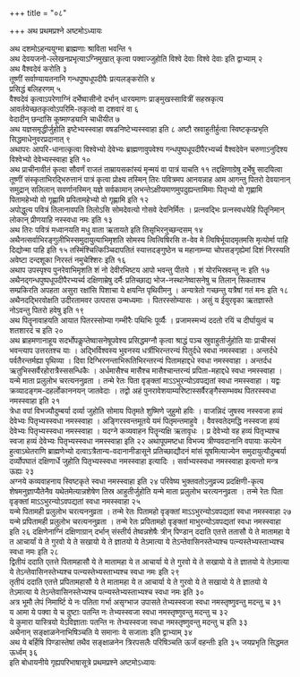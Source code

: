 +++
title = "०८"

+++
अथ प्रथमप्रश्ने अष्टमोऽध्यायः

अथ दशमोऽहन्ययुग्मा ब्राह्मणाः श्राविता भवन्ति १   
अथ देवयजनो-ल्लेखनप्रभृत्याऽग्निमुखात् कृत्वा पक्वाज्जुहोति विश्वे देवाः विश्वे देवाः इति द्वाभ्याम् २   
अथ वैश्वदेवं करोति ३   
तूष्णीं सर्वाण्यायतनानि गन्धपुष्पधूपदीपैः प्रत्यलङ्करोति ४   
प्रसिद्धं बलिहरणम् ५   
वैश्वदेवं कृत्वाऽपरेणाग्निं दर्भेष्वासीनो दर्भान् धारयमाणः प्राङ्मुखस्सावित्रीं सहस्रकृत्य आवर्तयेच्छतकृत्वोऽपरिमि-तकृत्वो वा दशवारं वा ६   
वेदादीन् छन्दांसि कूष्माण्ड्यानि चाधीयीत ७   
अथ यज्ञसमृद्धीर्जुहोति इष्टेभ्यस्स्वाहा वषडनिष्टेभ्यस्स्वाहा इति ८
अष्टौ स्रवाहुतीर्हुत्वा स्विष्टकृत्प्रभृति सिद्धमाधेनुवरप्रदानात् ९   
अथापरः आपरि-धानात्कृत्वा विश्वेभ्यो देवेभ्यः ब्राह्मणावुपवेश्य गन्धपुष्पधूपदीपैरभ्यर्च्य वैश्वदेवेन चरुणाऽनुदिश्य विश्वेभ्यो देवेभ्यस्स्वाहा इति १०   
अथ प्राचीनावीतं कृत्वा सौवर्णं राजतं ताम्रायसकांस्यं मृन्मयं वा पात्रं याचति ११
तद्दक्षिणाग्रेषु दर्भेषु सादयित्वा तूष्णीं संस्कृताभिरद्भिरुत्तानं पात्रं कृत्वा प्रोक्ष्य तस्मिन् तिरः पवित्रमप आनयन्नाह आम आगन्तु पितरो देवयानान् समुद्रान् सलिलान् सवर्णानस्मिन् यज्ञे सर्वकामान् लभन्तेऽक्षीयमाणमुपदुह्यन्तामिमाः पितृभ्यो वो गृह्णामि पितामहेभ्यो वो गृह्णामि प्रपितामहेभ्यो वो गृह्णामि इति १२   
अपोद्धुत्य पवित्रं तिलानावपति तिलोऽसि सोमदेवत्यो गोसवे देवनिर्मितः । प्रत्नवद्भिः प्रत्नस्वधयेहि पितॄनिमान् लोकान् प्रीणयाहि नस्स्वधा नमः इति १३   
अथ तिरः पवित्रं मध्वानयति मधु वाता ऋतायते इति तिसृभिरनुच्छन्दसम् १४
अथैनत्सर्वाभिरङ्गुलीभिस्समुदायुत्याभिमृशति सोमस्य त्वित्विषिरसि त-वेव मे त्विषिर्भूयादमृतमसि मृत्योर्मा पाहि दिद्योन्मा पाहि इति १५
तस्मिंश्चित्किञ्चिदापतितं स्यात्तदङ्गुष्ठेन च महानाम्न्या चोपसङ्गृह्येमां दिशं निरस्यति अवेष्टा दन्दशूका निरस्तं नमुचेश्शिरः इति १६   
अथाप उपस्पृश्य पुनरेवाभिमृशति शं नो देवीरभिष्टय आपो भवन्तु पीतये । शं योरभिस्रवन्तु नः इति १७   
अथैनद्गन्धपुष्पधूपदीपैरभ्यर्च्य दक्षिणाम्रेषु दर्मैः प्रतिच्छाद्य भोज-नस्थानेष्वासनेषु च तिलान् सिकताश्च सम्प्रकिरति अपहता असुरा रक्षांसि पिशाचा ये क्षयन्ति पृथिवीमनु । अन्यत्रेतो गच्छन्तु यत्रैषां गतं मनः इति १८   
अथैनदद्भिरवोक्षति उदीरतामवर उत्परास उन्मध्यमाः । पितरस्सोम्यासः । असुं य ईयुरवृका ऋतज्ञास्ते नोऽवन्तु पितरो हवेषु इति १९   
अथ पितॄनावाहयति आयात पितरस्सोम्या गम्भीरैः पथिभिः पूर्व्यैः । प्रजामस्मभ्यं ददतो रयिं च दीर्घायुत्वं च शतशारदं च इति २०   
अथ ब्राहमणानाहूय सदर्भोपकॢप्तेष्वासनेषूपवेश्य प्रसिद्धमग्नौ कृत्वा श्राद्धं पञ्च स्रुवाहुतीर्जुहोति याः प्राचीस्सं भवन्त्याप उत्तरतश्च याः । अद्भिर्विश्वस्य भुवनस्य धर्त्रीभिरन्तरन्यं पितुर्दधे स्वधा नमस्स्वाहा । अन्तर्दधे पर्वतैरन्तर्मह्या पृथिव्या । दिवा दिग्भिरनन्ताभिरूतिभिरन्तरन्यं पितामहाद्दधे स्वधा नमस्स्वाहा । अन्तर्दध ऋतुभिस्सर्वैरहोरात्रैस्ससन्धिकैः । अर्धमासैश्च मासैश्च मासैश्चान्तरन्यं प्रपिता-महाद्दधे स्वधा नमस्स्वाहा । यन्मे माता प्रलुलोभ चरत्यननुव्रता । तन्मे रेतः पिता वृङ्क्तां माऽऽभुरन्योऽवपद्यतां स्वधा नमस्स्वाहा । यद्वः क्रव्यादङ्गम-दहर्लोकाननयन् जातवेदाः । तद्वो अहं पुनरावेशयाम्यरिष्टास्सर्वैरङ्गैस्सम्भवथ पितरस्स्वधा नमस्स्वाहा इति २१   
त्रेधा वपां विभज्यौदुम्बर्या दर्व्या जुहोति सोमाय पितृमते शुष्मिणे जुहुमो हविः । वाजन्निदं जुषस्व नस्स्वजा हव्यं देवेभ्यः पितृभ्यस्स्वधा नमस्स्वाहा । अङ्गिरस्वन्तमूतये यमं पितृमन्तमाहुवे । वैवस्वतेदमद्धि नस्स्वजा हव्यं देवेभ्यः पितृभ्यस्स्वधा नमस्स्वाहा । यदग्ने कव्यवाहन पितॄन्यक्षि ऋतावृधः । प्र देवेभ्यो वह हव्यं पितृभ्यश्च स्वजा हव्यं देवेभ्यः पितृभ्यस्स्वधा नमस्स्वाहा इति २२
अथापूपमष्टधा विभज्य त्रीण्यवदानानि वपायाः कल्पेन हुत्वाऽथेतराणि ब्राह्मणेभ्यो दत्वाऽत्रैतान्य-वदानानीडासूने प्रतिच्छाद्यौदनं मांसं यूषमित्याज्येन समुदायुत्यौदुम्बर्या दर्व्योपघातं दक्षिणार्धे जुहोति पितृभ्यस्स्वधा नमस्स्वाहा इत्यादिः । सर्वाभ्यस्स्वधा नमस्स्वाहा इत्यन्तो मन्त्र ऊह्यः २३   
अग्नये कव्यवाहनाय स्विष्टकृते स्वधा नमस्स्वाहा इति २४
परिवेष्य भुक्तवतोऽनुव्रज्य प्रदक्षिणी-कृत्य शेषमनुज्ञाप्यैतेनैव यथेतमेत्यान्नशेषेण तिस्र आहुतीर्जुहोति यन्मे माता प्रलुलोभ चरत्यननुव्रता । तन्मे रेतः पिता वृङ्क्तां माऽऽभुरन्योऽवपद्यतां स्वधा नमस्स्वाहा २५   
यन्मे पितामही प्रलुलोभ चरत्यननुव्रता । तन्मे रेतः पितामहो वृङ्क्तां माऽऽभुरन्योऽवपद्यतां स्वधा नमस्स्वाहा २७   
यन्मे प्रपितामही प्रलुलोभ चरत्यननुव्रता । तन्मे रेतः प्रपितामहो वृङ्क्तां माभुरन्योऽवपद्यतां स्वधा नमस्स्वाहा इति २६
दक्षिणेनाग्निं दक्षिणाग्रान् दर्भान् संस्तीर्य तेष्वन्नशेषैः त्रीन् पिण्डान् ददाति एतत्ते ततासौ ये ते मातामहा ये त आचार्यां ये ते गुरवो ये ते सखायो ये ते ज्ञातयो ये तेऽमात्या ये तेऽन्तेवासिनस्तेभ्यश्च पत्न्यस्तेभ्यस्ताभ्यश्च स्वधा नमः इति २८   
द्वितीयं ददाति एतत्ते पितामहासौ ये ते मातामहा ये त आचार्या ये ते गुरवो ये ते सखायो ये ते ज्ञातयो ये तेऽमात्या ये तेऽन्तेवासिनस्तेभ्यश्च पत्न्यस्तेभ्यस्ताभ्यश्च स्वधा नमः इति २९   
तृतीयं ददाति एतत्ते प्रपितामहासौ ये ते मातामहा ये त आचार्या ये ते गुरवो ये ते सखायो ये ते ज्ञातयो ये तेऽमात्या ये तेऽन्तेवासिनस्तेभ्यश्च पत्न्यस्तेभ्यस्ताभ्यश्च स्वधा नमः इति ३०   
अत्र भूमौ लेपं निमार्ष्टि ये नः पतिता गर्भा असृग्भाज उपासते तेभ्यस्स्वजा स्वधा नमस्तृष्णुवन्तु मदन्तु च ३१   
य आमा ये पक्वा ये च दुष्टाः पतन्ति नः तेभ्यस्स्वजा स्वधा नमस्तृष्णुवन्तु मदन्तु च ३२   
ये कुमारा यास्त्रियो येऽविज्ञाताः पतन्ति नः तेभ्यस्स्वजा स्वधा नमस्तृष्णुवन्तु मदन्तु च इति ३३   
अथैनान् सङ्क्षाळनेनाभिषिञ्चति ये समानाः ये सजाताः इति द्वाभ्याम् ३४   
अथ ये बर्हिषि पिण्डास्तेषां तथैव सङ्क्षाळनेन त्रिरपसलैः परिषिञ्चति ऊर्जं वहन्तीः इति ३५
जयप्रभृति सिद्धमत ऊर्ध्वम् ३६   
इति बोधायनीये गृह्यपरिभाषासूत्रे प्रथमप्रश्ने अष्टमोऽध्यायः
